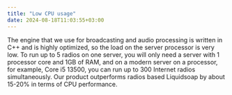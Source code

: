 ```yaml
---
title: "Low CPU usage"
date: 2024-08-18T11:03:55+03:00
---
```


The engine that we use for broadcasting and audio processing is written in C++ and is highly optimized, so the load on the server processor is very low. To run up to 5 radios on one server, you will only need a server with 1 processor core and 1GB of RAM, and on a modern server on a processor, for example, Core i5 13500, you can run up to 300 Internet radios simultaneously. Our product outperforms radios based Liquidsoap by about 15-20% in terms of CPU performance.